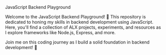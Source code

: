 JavaScript Backend Playground

Welcome to the JavaScript Backend Playground! 🌟 This repository is dedicated to honing my skills in backend development using JavaScript. Here, you'll find a collection of ALX projects, experiments, and resources as I explore frameworks like Node.js, Express, and more.


Join me on this coding journey as I build a solid foundation in backend development! 🚀

